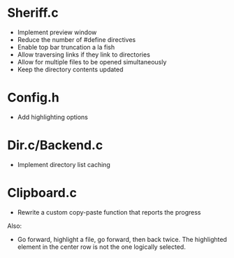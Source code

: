 # Sheriff.c
* Implement preview window
* Reduce the number of #define directives
* Enable top bar truncation a la fish
* Allow traversing links if they link to directories
* Allow for multiple files to be opened simultaneously
* Keep the directory contents updated

# Config.h
* Add highlighting options

# Dir.c/Backend.c
* Implement directory list caching

# Clipboard.c
* Rewrite a custom copy-paste function that reports the progress

Also:
* Go forward, highlight a file, go forward, then back twice. The highlighted
  element in the center row is not the one logically selected.
